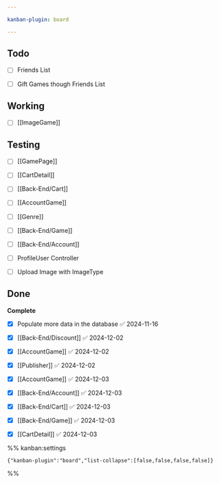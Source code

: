 ```yaml
---

kanban-plugin: board

---
```


## Todo

- [ ] Friends List
- [ ] Gift Games though Friends List


## Working

- [ ] [[ImageGame]]


## Testing

- [ ] [[GamePage]]
- [ ] [[CartDetail]]
- [ ] [[Back-End/Cart]]
- [ ] [[AccountGame]]
- [ ] [[Genre]]
- [ ] [[Back-End/Game]]
- [ ] [[Back-End/Account]]
- [ ] ProfileUser Controller
- [ ] Upload Image with ImageType


## Done

**Complete**
- [x] Populate more data in the database ✅ 2024-11-16
- [x] [[Back-End/Discount]] ✅ 2024-12-02
- [x] [[AccountGame]] ✅ 2024-12-02
- [x] [[Publisher]] ✅ 2024-12-02
- [x] [[AccountGame]] ✅ 2024-12-03
- [x] [[Back-End/Account]] ✅ 2024-12-03
- [x] [[Back-End/Cart]] ✅ 2024-12-03
- [x] [[Back-End/Game]] ✅ 2024-12-03
- [x] [[CartDetail]] ✅ 2024-12-03




%% kanban:settings
```
{"kanban-plugin":"board","list-collapse":[false,false,false,false]}
```
%%